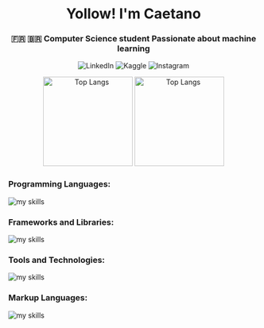 <h1 align="center">Yollow! I'm Caetano</h1>
<h3 align="center">🇫🇷 🇧🇷 Computer Science student Passionate about machine learning</h3>

<p align="center">
  <a href="#" style="text-decoration: none;">
    <img src="https://img.shields.io/badge/LinkedIn--_.svg?style=social&logo=linkedin" alt="LinkedIn" />
  </a>
  <a href="#" style="text-decoration: none;">
    <img src="https://img.shields.io/badge/Kaggle--_.svg?style=social&logo=kaggle" alt="Kaggle" />
  </a>
  <a href="#" style="text-decoration: none;">
    <img src="https://img.shields.io/badge/Instagram--_.svg?style=social&logo=instagram" alt="Instagram" />
  </a>
</p>

<p align="center">
<img alt="Top Langs" height="180px" src="https://github-readme-stats.vercel.app/api/top-langs/?username=dalestee&layout=donut&theme=radical&bg_color=0D1117&hide_border=true" />
<img alt="Top Langs" height="180px" src="https://github-readme-stats.vercel.app/api?username=dalestee&theme=radical&bg_color=0D1117&hide_border=true" />
</p>

<h3 align="left">Programming Languages:</h3>

<img alt="my skills" src="https://skillicons.dev/icons?theme=dark&perline=8&i=python,haskell,rust,c,java,javascript,php" />

<h3 align="left">Frameworks and Libraries:</h3>

<img alt="my skills" src="https://skillicons.dev/icons?theme=dark&perline=8&i=pytorch,symfony" />

<h3 align="left">Tools and Technologies:</h3>

<img alt="my skills" src="https://skillicons.dev/icons?theme=dark&perline=8&i=androidstudio,bash,docker,git,linux" />

<h3 align="left">Markup Languages:</h3>

<img alt="my skills" src="https://skillicons.dev/icons?theme=dark&perline=8&i=html,css" />